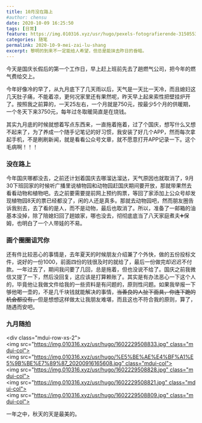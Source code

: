 ```yaml
---
title: 10月没在路上
#author: chensu
date: 2020-10-09 16:25:50
tags: [日常]
feature: https://img.010316.xyz/usr/hugo/pexels-fotografierende-3150553.jpg
categories: 随笔
permalink: 2020-10-9-mei-zai-lu-shang
excerpt: 黎明的到来不一定能给人希望，但总是能抹去昨日的昏暗。
---
```

今天是国庆长假后的第一个工作日，早上赶上班前先去了趟燃气公司，把今年的燃气费给交上。

今年好像冷的早了，从九月底下了几天雨以后，天气是一天比一天冷，而且媳妇这几天肚子痛，不能着凉，更何况家里还有果然呢，昨天早上起来索性把壁挂炉开了。按照我之前算的，一天25左右，一个月就是750元，按最少5个月的供暖期，一个冬天下来3750元，每年过冬取暖简直是在烧钱。

其实九月底的时候就想着写点东西来，一直拖着拖着，过了个国庆，想写什么又想不起来了，为了养成一个随手记笔记的好习惯，我安装了好几个APP，然而每次拿起手机，不是刷刷新闻，就是看看公众号文章，就不愿意打开APP记录一下。这个毛病啊！！！

### 没在路上

今年国庆哪都没去，之前还计划着国庆去哪溜达溜达，天气原因也就取消了，9月30下班回家的时候听广播里说植物园和动物园赶国庆期间要开放，那就带果然去看看动物和植物吧。去之前要需要提前网上预约购票，等回了家添加上公众号却发现植物园8天的票已经都没了，闲的人还是真多。那就去动物园吧，然而朋友圈告诉我别去，去了看的是人，而不是动物，最后也取消了。所以，准备了一邮箱的油基本没掉，除了陪媳妇回了趟娘家，哪也没去，彻彻底底当了八天家庭煮夫➕保姆，也明白了一个人带娃的不易。

### 画个圈圈诅咒你

还有件比较恶心的事情是，去年夏天的时候朋友介绍兼了个外快，做的五份投标文件，说好的一份1000，前面四份的钱很及时的就给了，最后一份做完却迟迟不付款。一年过去了，期间我问要了几回，总是拖着，但也没说不给了。国庆之前我微信又提了一下，然后没回复，这应该是打算赖账了。其实是有办法恶心一下这个人的，毕竟他让我做文件给我的一些资料是有问题的，原则性问题。如果我举报一下够他喝一壶的，不是几千块钱就能解决的事情，~~当善良的人扯下面具，你连下跪的机会都没有。~~但是想想这样做太让我朋友难堪，而且这也不符合我的原则，算了，随遇而安吧。

### 九月随拍

<div class="mdui-row-xs-2">
<img src="https://img.010316.xyz/usr/hugo/1602229508833.jpg" class="mdui-col">
<img src="https://img.010316.xyz/usr/hugo/%E5%BE%AE%E4%BF%A1%E5%9B%BE%E7%89%87_20200916165608.jpg" class="mdui-col">
<img src="https://img.010316.xyz/usr/hugo/1602229508828.jpg" class="mdui-col">
<img src="https://img.010316.xyz/usr/hugo/1602229508821.jpg" class="mdui-col">
<img src="https://img.010316.xyz/usr/hugo/1602229508809.jpg" class="mdui-col">
</div>
一年之中，秋天的天是最美的。
